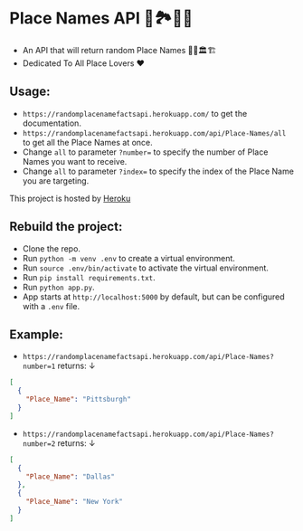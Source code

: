 # Place Names API 🗼🏞️🗽🌉

+ An API that will return random Place Names 🚞🗻🏛️🏗️
+ Dedicated To All Place Lovers ❤️

## Usage:

+ `https://randomplacenamefactsapi.herokuapp.com/` to get the documentation.
+ `https://randomplacenamefactsapi.herokuapp.com/api/Place-Names/all` to get all the Place Names at once.
+ Change `all` to parameter `?number=` to specify the number of Place Names you want to receive.
+ Change `all` to parameter `?index=` to specify the index of the Place Name you are targeting.

This project is hosted by [Heroku](https://www.heroku.com/)

## Rebuild the project:
+ Clone the repo.
+ Run `python -m venv .env` to create a virtual environment.
+ Run `source .env/bin/activate` to activate the virtual environment.
+ Run `pip install requirements.txt`.
+ Run `python app.py`.
+ App starts at `http://localhost:5000` by default, but can be configured with a `.env` file. 

## Example:

+ `https://randomplacenamefactsapi.herokuapp.com/api/Place-Names?number=1` returns: ↓
```JSON
[
  {
    "Place_Name": "Pittsburgh"
  }
]
```

+ `https://randomplacenamefactsapi.herokuapp.com/api/Place-Names?number=2` returns: ↓
```JSON
[
  {
    "Place_Name": "Dallas"
  }, 
  {
    "Place_Name": "New York"
  }
]
```
